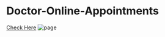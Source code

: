 # Doctor-Online-Appointments
<a href="https://varun-114.github.io/Doctor-Online-Appointments/" target=_blank>Check Here</a>
![page](https://user-images.githubusercontent.com/104016548/195070147-3c9dfdf2-ad39-4970-beb5-0aed889c4245.JPG)
